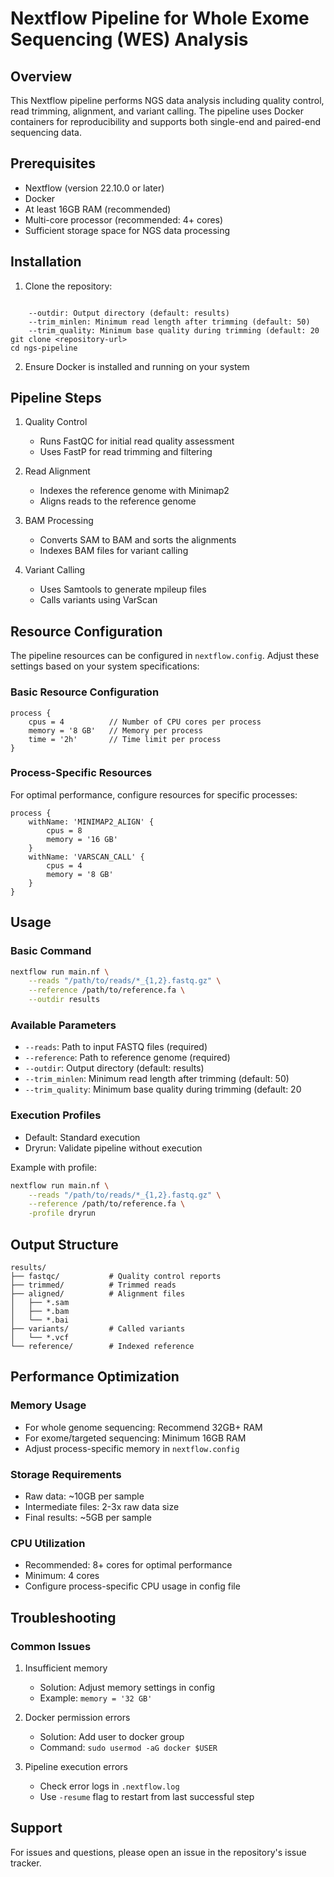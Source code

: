 # Nextflow Pipeline for Whole Exome Sequencing (WES) Analysis

## Overview
This Nextflow pipeline performs NGS data analysis including quality control, read trimming, alignment, and variant calling. The pipeline uses Docker containers for reproducibility and supports both single-end and paired-end sequencing data.

## Prerequisites
- Nextflow (version 22.10.0 or later)
- Docker
- At least 16GB RAM (recommended)
- Multi-core processor (recommended: 4+ cores)
- Sufficient storage space for NGS data processing

## Installation

1. Clone the repository:
```bashOptional arguments:

    --outdir: Output directory (default: results)
    --trim_minlen: Minimum read length after trimming (default: 50)
    --trim_quality: Minimum base quality during trimming (default: 20
git clone <repository-url>
cd ngs-pipeline
```

2. Ensure Docker is installed and running on your system

## Pipeline Steps

1. Quality Control
   - Runs FastQC for initial read quality assessment
   - Uses FastP for read trimming and filtering

2. Read Alignment
   - Indexes the reference genome with Minimap2
   - Aligns reads to the reference genome

3. BAM Processing
   - Converts SAM to BAM and sorts the alignments
   - Indexes BAM files for variant calling

4. Variant Calling
   - Uses Samtools to generate mpileup files
   - Calls variants using VarScan

## Resource Configuration

The pipeline resources can be configured in `nextflow.config`. Adjust these settings based on your system specifications:

### Basic Resource Configuration
```nextflow
process {
    cpus = 4          // Number of CPU cores per process
    memory = '8 GB'   // Memory per process
    time = '2h'       // Time limit per process
}
```

### Process-Specific Resources
For optimal performance, configure resources for specific processes:

```nextflow
process {
    withName: 'MINIMAP2_ALIGN' {
        cpus = 8
        memory = '16 GB'
    }
    withName: 'VARSCAN_CALL' {
        cpus = 4
        memory = '8 GB'
    }
}
```

## Usage

### Basic Command
```bash
nextflow run main.nf \
    --reads "/path/to/reads/*_{1,2}.fastq.gz" \
    --reference /path/to/reference.fa \
    --outdir results
```

### Available Parameters
- `--reads`: Path to input FASTQ files (required)
- `--reference`: Path to reference genome (required)
- `--outdir`: Output directory (default: results)
- `--trim_minlen`: Minimum read length after trimming (default: 50)
- `--trim_quality`: Minimum base quality during trimming (default: 20

### Execution Profiles
- Default: Standard execution
- Dryrun: Validate pipeline without execution

Example with profile:
```bash
nextflow run main.nf \
    --reads "/path/to/reads/*_{1,2}.fastq.gz" \
    --reference /path/to/reference.fa \
    -profile dryrun
```

## Output Structure
```
results/
├── fastqc/           # Quality control reports
├── trimmed/          # Trimmed reads
├── aligned/          # Alignment files
│   ├── *.sam
│   ├── *.bam
│   └── *.bai
├── variants/         # Called variants
│   └── *.vcf
└── reference/        # Indexed reference
```

## Performance Optimization

### Memory Usage
- For whole genome sequencing: Recommend 32GB+ RAM
- For exome/targeted sequencing: Minimum 16GB RAM
- Adjust process-specific memory in `nextflow.config`

### Storage Requirements
- Raw data: ~10GB per sample
- Intermediate files: 2-3x raw data size
- Final results: ~5GB per sample

### CPU Utilization
- Recommended: 8+ cores for optimal performance
- Minimum: 4 cores
- Configure process-specific CPU usage in config file

## Troubleshooting

### Common Issues
1. Insufficient memory
   - Solution: Adjust memory settings in config
   - Example: `memory = '32 GB'`

2. Docker permission errors
   - Solution: Add user to docker group
   - Command: `sudo usermod -aG docker $USER`

3. Pipeline execution errors
   - Check error logs in `.nextflow.log`
   - Use `-resume` flag to restart from last successful step

## Support
For issues and questions, please open an issue in the repository's issue tracker.
